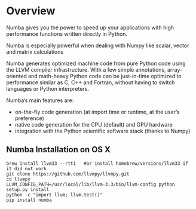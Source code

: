 # Overview

Numba gives you the power to speed up your applications with high performance functions written directly in Python.

Numba is especially powerful when dealing with Numpy like scalar, vector and matrix calculations

Numba generates optimized machine code from pure Python code using the LLVM compiler infrastructure. With a few simple annotations, array-oriented and math-heavy Python code can be just-in-time optimized to performance similar as C, C++ and Fortran, without having to switch languages or Python interpreters.

Numba’s main features are:
* on-the-fly code generation (at import time or runtime, at the user’s preference)
* native code generation for the CPU (default) and GPU hardware
* integration with the Python scientific software stack (thanks to Numpy)

## Numba Installation on OS X
```shell
brew install llvm33 --rtti   #or install homebrew/versions/llvm33 if it did not work
git clone https://github.com/llvmpy/llvmpy.git
cd llvmpy
LLVM_CONFIG_PATH=/usr/local/lib/llvm-3.3/bin/llvm-config python setup.py install
python -c "import llvm; llvm.test()"
pip install numba
```
